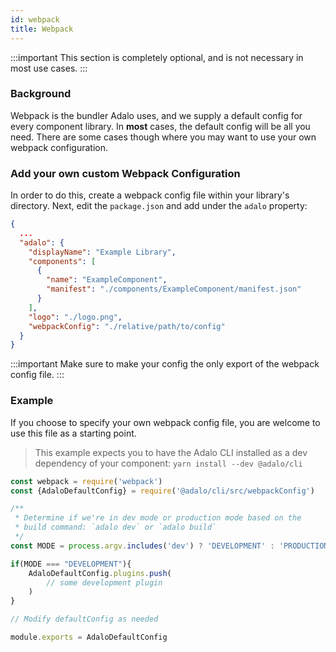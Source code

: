 ```yaml
---
id: webpack
title: Webpack
---
```


:::important
This section is completely optional, and is not necessary in most use cases.
:::

### Background
Webpack is the bundler Adalo uses, and we supply a default config for every component library. In **most** cases, the default config will be all you need. There are some cases though where you may want to use your own webpack configuration.

### Add your own custom Webpack Configuration

In order to do this, create a webpack config file within your library's directory. Next, edit the `package.json` and add under the `adalo` property:

```json
{
  ...
  "adalo": {
    "displayName": "Example Library",
    "components": [
      {
        "name": "ExampleComponent",
        "manifest": "./components/ExampleComponent/manifest.json"
      }
    ],
    "logo": "./logo.png",
    "webpackConfig": "./relative/path/to/config"
  }
}
```

:::important
Make sure to make your config the only export of the webpack config file.
:::

### Example

If you choose to specify your own webpack config file, you are welcome to use this file as a starting point.

> This example expects you to have the Adalo CLI installed as a dev dependency of your component: `yarn install --dev @adalo/cli`

```javascript
const webpack = require('webpack')
const {AdaloDefaultConfig} = require('@adalo/cli/src/webpackConfig')

/**
 * Determine if we're in dev mode or production mode based on the 
 * build command: `adalo dev` or `adalo build`
 */
const MODE = process.argv.includes('dev') ? 'DEVELOPMENT' : 'PRODUCTION';

if(MODE === "DEVELOPMENT"){
    AdaloDefaultConfig.plugins.push(
        // some development plugin
    )
}

// Modify defaultConfig as needed

module.exports = AdaloDefaultConfig
```
